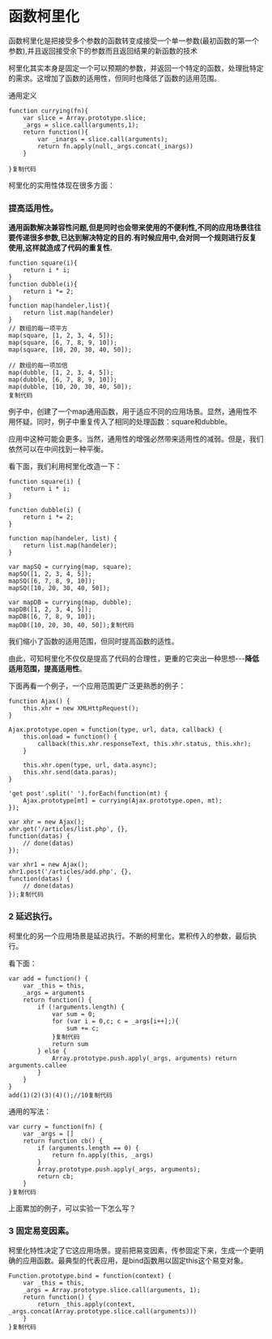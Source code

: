 # 函数柯里化

函数柯里化是把接受多个参数的函数转变成接受一个单一参数(最初函数的第一个参数),并且返回接受余下的参数而且返回结果的新函数的技术

柯里化其实本身是固定一个可以预期的参数，并返回一个特定的函数，处理批特定的需求。这增加了函数的适用性，但同时也降低了函数的适用范围。

通用定义







```
function currying(fn){
    var slice = Array.prototype.slice;
    _args = slice.call(arguments,1);
    return function(){
        var _inargs = slice.call(arguments);
        return fn.apply(null,_args.concat(_inargs))
    }
    
}复制代码
```

柯里化的实用性体现在很多方面：

### 提高适用性。

**通用函数解决兼容性问题,但是同时也会带来使用的不便利性,不同的应用场景往往要传递很多参数,已达到解决特定的目的.有时候应用中,会对同一个规则进行反复使用,这样就造成了代码的重复性.**

```
function square(i){
	return i * i;
}
function dubble(i){
	return i *= 2;
}
function map(handeler,list){
	return list.map(handeler)
}
// 数组的每一项平方
map(square, [1, 2, 3, 4, 5]);
map(square, [6, 7, 8, 9, 10]);
map(square, [10, 20, 30, 40, 50]);

// 数组的每一项加倍
map(dubble, [1, 2, 3, 4, 5]);
map(dubble, [6, 7, 8, 9, 10]);
map(dubble, [10, 20, 30, 40, 50]);
复制代码
```

例子中，创建了一个map通用函数，用于适应不同的应用场景。显然，通用性不用怀疑。同时，例子中重复传入了相同的处理函数：square和dubble。

应用中这种可能会更多。当然，通用性的增强必然带来适用性的减弱。但是，我们依然可以在中间找到一种平衡。

看下面，我们利用柯里化改造一下：

```
function square(i) {
    return i * i;
}

function dubble(i) {
    return i *= 2;
}

function map(handeler, list) {
    return list.map(handeler);
}

var mapSQ = currying(map, square);
mapSQ([1, 2, 3, 4, 5]);
mapSQ([6, 7, 8, 9, 10]);
mapSQ([10, 20, 30, 40, 50]);

var mapDB = currying(map, dubble);
mapDB([1, 2, 3, 4, 5]);
mapDB([6, 7, 8, 9, 10]);
mapDB([10, 20, 30, 40, 50]);复制代码
```

我们缩小了函数的适用范围，但同时提高函数的适性。

由此，可知柯里化不仅仅是提高了代码的合理性，更重的它突出一种思想---**降低适用范围，提高适用性**。

下面再看一个例子，一个应用范围更广泛更熟悉的例子：

```
function Ajax() {
    this.xhr = new XMLHttpRequest();
}

Ajax.prototype.open = function(type, url, data, callback) {
    this.onload = function() {
        callback(this.xhr.responseText, this.xhr.status, this.xhr);
    }

    this.xhr.open(type, url, data.async);
    this.xhr.send(data.paras);
}

'get post'.split(' ').forEach(function(mt) {
    Ajax.prototype[mt] = currying(Ajax.prototype.open, mt);
});

var xhr = new Ajax();
xhr.get('/articles/list.php', {},
function(datas) {
    // done(datas)    
});

var xhr1 = new Ajax();
xhr1.post('/articles/add.php', {},
function(datas) {
    // done(datas)    
});复制代码
```



### 2 延迟执行。

柯里化的另一个应用场景是延迟执行。不断的柯里化，累积传入的参数，最后执行。

看下面：

```
var add = function() {
    var _this = this,
    _args = arguments
    return function() {
        if (!arguments.length) {
            var sum = 0;
            for (var i = 0,c; c = _args[i++];){
                sum += c;
            }复制代码
            return sum
        } else {
            Array.prototype.push.apply(_args, arguments) return arguments.callee
        }
    }
}
add(1)(2)(3)(4)();//10复制代码
```

通用的写法：

```
var curry = function(fn) {
    var _args = []
    return function cb() {
        if (arguments.length == 0) {
            return fn.apply(this, _args)
        }
        Array.prototype.push.apply(_args, arguments);
        return cb;
    }
}复制代码
```

上面累加的例子，可以实验一下怎么写？



### 3 固定易变因素。

柯里化特性决定了它这应用场景。提前把易变因素，传参固定下来，生成一个更明确的应用函数。最典型的代表应用，是bind函数用以固定this这个易变对象。

```
Function.prototype.bind = function(context) {
    var _this = this,
    _args = Array.prototype.slice.call(arguments, 1);
    return function() {
        return _this.apply(context, _args.concat(Array.prototype.slice.call(arguments)))
    }
}复制代码
```